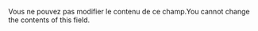 <span data-ttu-id="23744-101">Vous ne pouvez pas modifier le contenu de ce champ.</span><span class="sxs-lookup"><span data-stu-id="23744-101">You cannot change the contents of this field.</span></span>
